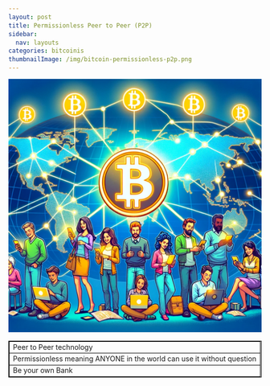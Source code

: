 ```yaml
---
layout: post
title: Permissionless Peer to Peer (P2P)
sidebar:
  nav: layouts
categories: bitcoinis
thumbnailImage: /img/bitcoin-permissionless-p2p.png
---
```

![Bitcoin P2P](/img/bitcoin-permissionless-p2p.png)

<table style="border: 1px solid black; border-collapse: collapse;">
  <tr style="border: 1px solid black;">
    <td style="border: 1px solid black;">Peer to Peer technology</td>
  </tr>
  <tr style="border: 1px solid black;">
    <td style="border: 1px solid black;">Permissionless meaning ANYONE in the world can use it without question</td>
  </tr>
  <tr style="border: 1px solid black;">
    <td style="border: 1px solid black;">Be your own Bank</td>
  </tr>
</table>


